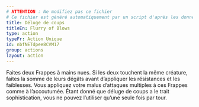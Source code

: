 ```yaml
---
# ATTENTION : Ne modifiez pas ce fichier
# Ce fichier est généré automatiquement par un script d'après les données du module Foundry VTT officiel et de sa traduction
title: Déluge de coups
titleEn: Flurry of Blows
type: action
typeFr: Action Unique
id: nbfNETdpee8CVM17
group: actions
layout: action
---
```

<p><span id="ctl00_MainContent_DetailedOutput">Faites deux Frappes à mains nues. Si les deux touchent la même créature, faites la somme de leurs dégâts avant d’appliquer les résistances et les faiblesses. Vous appliquez votre malus d’attaques multiples à ces Frappes comme à l’accoutumée. Étant donné que déluge de coups a le trait sophistication, vous ne pouvez l’utiliser qu’une seule fois par tour.&nbsp;</span></p>
